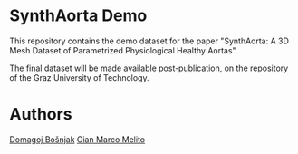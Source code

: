 # SynthAorta Demo
This repository contains the demo dataset for the paper "SynthAorta: A 3D Mesh Dataset of Parametrized Physiological Healthy Aortas".

The final dataset will be made available post-publication, on the repository of the Graz University of Technology.

# Authors
[Domagoj Bošnjak]([https://github.com/daydroidmuchiri](https://scholar.google.com/citations?user=cTvCvggAAAAJ&hl=en))
[Gian Marco Melito](https://scholar.google.at/citations?user=M_ktJ8QAAAAJ&hl=it)
